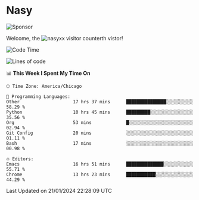 # Nasy

<!--
<p align="center">
<img height="200" src="https://github-readme-stats.vercel.app/api?username=nasyxx&count_private=true&show_icons=true&theme=dracula&include_all_commits=true"/>
<img height="200" src="https://github-readme-stats.vercel.app/api/top-langs/?username=nasyxx&theme=dracula&hide=html,jupyter+notebook&count_private=true&show_icons=true"/>
</p>

  
----------------
-->

![Sponsor](https://img.shields.io/static/v1.svg?label=Sponsor&message=%E2%9D%A4&logo=GitHub&style=flat&color=pink)
 
Welcome, the ![nasyxx visitor counter](https://count.getloli.com/get/@nasyxx?theme=rule34)th vistor!
 
<!--START_SECTION:waka-->
![Code Time](http://img.shields.io/badge/Code%20Time-4%2C253%20hrs%2037%20mins-blue)

![Lines of code](https://img.shields.io/badge/From%20Hello%20World%20I%27ve%20Written-6.3%20million%20lines%20of%20code-blue)

📊 **This Week I Spent My Time On** 

```text
🕑︎ Time Zone: America/Chicago

💬 Programming Languages: 
Other                    17 hrs 37 mins      ███████████████░░░░░░░░░░   58.29 % 
Python                   10 hrs 45 mins      █████████░░░░░░░░░░░░░░░░   35.56 % 
Org                      53 mins             █░░░░░░░░░░░░░░░░░░░░░░░░   02.94 % 
Git Config               20 mins             ░░░░░░░░░░░░░░░░░░░░░░░░░   01.11 % 
Bash                     17 mins             ░░░░░░░░░░░░░░░░░░░░░░░░░   00.98 % 

🔥 Editors: 
Emacs                    16 hrs 51 mins      ██████████████░░░░░░░░░░░   55.71 % 
Chrome                   13 hrs 23 mins      ███████████░░░░░░░░░░░░░░   44.29 % 
```


 Last Updated on 21/01/2024 22:28:09 UTC
<!--END_SECTION:waka-->

<!-- ![visitors](https://visitor-badge.laobi.icu/badge?page_id=nasyxx.nasyxx) -->
